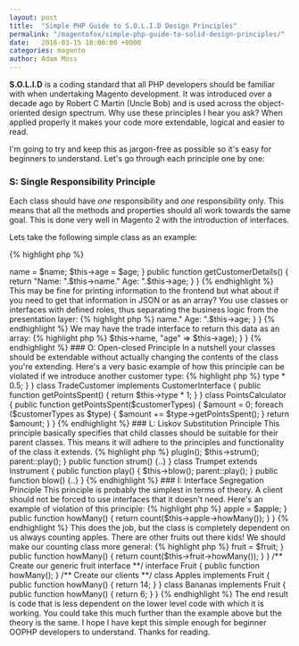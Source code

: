 ```yaml
---
layout: post
title:  "Simple PHP Guide to S.O.L.I.D Design Principles"
permalink: "/magentofox/simple-php-guide-to-solid-design-principles/"
date:   2016-03-15 10:00:00 +0000
categories: magento
author: Adam Moss
---
```


**S.O.L.I.D** is a coding standard that all PHP developers should be familiar with when undertaking Magento development. It was introduced over a decade ago by Robert C Martin (Uncle Bob) and is used across the object-oriented design spectrum. Why use these principles I hear you ask? When applied properly it makes your code more extendable, logical and easier to read.

I'm going to try and keep this as jargon-free as possible so it's easy for beginners to understand. Let's go through each principle one by one:

### S: Single Responsibility Principle

Each class should have *one* responsibility and *one* responsibility only. This means that all the methods and properties should all work towards the same goal. This is done very well in Magento 2 with the introduction of interfaces. 

Lets take the following simple class as an example:

{% highlight php %}
<?php 
class Customer
{
    public $name;
    public $age;

    public function __contsruct($name, $age)
    {
        $this->name = $name;
        $this->age = $age;
    }

    public function getCustomerDetails()
    {
        return "Name: ".$this->name." Age: ".$this->age;
    }
}
{% endhighlight %}

This may be fine for printing information to the frontend but what about if you need to get that information in JSON or as an array? You use classes or interfaces with defined roles, thus separating the business logic from the presentation layer:

{% highlight php %}
<?php 
interface CustomerInterface
{
    function getCustomerDetails();
}
{% endhighlight %}

We then may have an interface for retail customers that must return the data as a string.

{% highlight php %}
<?php 
class RetailCustomer implements CustomerInterface
{
    public function getCustomerDetails()
    {
        return "Name: ".$this->name." Age: ".$this->age;
    }
}
{% endhighlight %}

We may have the trade interface to return this data as an array:

{% highlight php %}
<?php 
class TradeCustomer implements CustomerInterface
{
    public function getCustomerDetails()
    {
        return array( "name" => $this->name, "age" => $this->age);
    }
}
{% endhighlight %}

### O: Open-closed Principle

In a nutshell your classes should be extendable without actually changing the contents of the class you're extending. Here's a very basic example of how this principle can be violated if we introduce another customer type:

{% highlight php %}
<?php 
class PointsCalculator
{
    public function getPointsSpent($customerType, $points)
    {
        switch ($customerType)
        {
            case 'retail':
            return $points * 0.5;
            break;

            case 'trade':
            return $points * 0.75;
            break;
        }
    }
}
{% endhighlight %}

The way around this would be to use interfaces as in the previous principle:

{% highlight php %}
<?php 
interface CustomerInterface
{
    function getPointsSpent();
}

class RetailCustomer implements CustomerInterface
{
    public function getPointsSpent()
    {
        return $this->type * 0.5;
    }
}

class TradeCustomer implements CustomerInterface
{
    public function getPointsSpent()
    {
        return $this->type * 1;
    }
}

class PointsCalculator
{
    public function getPointsSpent($customerTypes)
    {
        $amount = 0;

        foreach ($customerTypes as $type)
        {
            $amount += $type->getPointsSpent();
        }

        return $amount;
    }
}

{% endhighlight %}

### L: Liskov Substitution Principle

This principle basically specifies that child classes should be suitable for their parent classes. This means it will adhere to the principles and functionality of the class it extends.

{% highlight php %}
<?php 
class Instrument 
{
    public function play() {..}
    public function changeKey() {..}
    public function autoTune() {..}
    public function plugIn() {..}
}
{% endhighlight %}

The instrument class may behave as an abstract and could be implemented in the following ways:

{% highlight php %}
<?php 
class Guitar extends Instrument
{
    public function play() {
        $this->plugIn();
        $this->strum();
        parent::play();
    }

    public function strum() {..}
}

class Trumpet extends Instrument
{
    public function play() {
        $this->blow();
        parent::play();
    }

    public function blow() {..}
}
{% endhighlight %}

### I: Interface Segregation Principle

This principle is probably the simplest in terms of theory. A client should not be forced to use interfaces that it doesn't need. Here's an example of violation of this principle:

{% highlight php %}
<?php 
interface InstrumentInterface {
    public function play();
    public function changeKey();
    public function autoTune();
    public function plugIn();
}

class Guitar implements InstrumentInterface {
    public function play() {..}
    public function changeKey() {..}
    public function autoTune() {..}
    public function plugIn() {..}
}

class Trumpet implements InstrumentInterface {
    public function play() {..}
    public function changeKey() {..}
    public function autoTune() { /* Exception */ }
    public function plugIn() { /* Exception */ }
}
{% endhighlight %}

An ISP-safe method is to create an interface for each of the instruments that employs only the methods needed for the client:

{% highlight php %}
<?php 
interface InstrumentInterface 
{
    public function play();
    public function changeKey();
}

interface GuitarInterface 
{
    public function autoTune();
    public function plugIn();
}

class Guitar implements InstrumentInterface, GuitarInterface
{
    public function play() {..}
    public function changeKey() {..}
    public function autoTune() {..}
    public function plugIn() {..}
}

class Trumpet implements InstrumentInterface {
    public function play() {..}
    public function changeKey() {..}
}
{% endhighlight %}

### D: Dependency Inversion Principle

This principle states that high level modules should not depend on low level modules. High level modules should never change and should be decoupled (seperated) from low level modules that could be changed on a daily basis.

The introduction of dependency injection in Magento 2 has made this principle easier to adhere to, as it is now clear which classes and clients are dependent on who.

Take the example below which shows a rather limited example of higher level code being dependent on lower level code:

{% highlight php %}
<?php 
class CountApples
{
    private $apple;
    public function __contsruct($apple)
    {
        $this->apple = $apple;
    }

    public function howMany()
    {
        return count($this->apple->howMany());
    }
}
{% endhighlight %}

This does the job, but the class is completely dependent on us always counting apples. There are other fruits out there kids! We should make our counting class more general:

{% highlight php %}
<?php 
class CountFruit
{
    private $fruit;
    public function __contsruct($fruit)
    {
        $this->fruit = $fruit;
    }

    public function howMany()
    {
        return count($this->fruit->howMany());
    }
}

/** Create our generic fruit interface **/

interface Fruit
{
    public function howMany();
}

/** Create our clients **/

class Apples implements Fruit 
{
    public function howMany()
    {
        return 14;
    }
}

class Bananas implements Fruit 
{
    public function howMany()
    {
        return 6;
    }
}
{% endhighlight %}

The end result is code that is less dependent on the lower level code with which it is working. You could take this much further than the example above but the theory is the same.

I hope I have kept this simple enough for beginner OOPHP developers to understand. Thanks for reading.